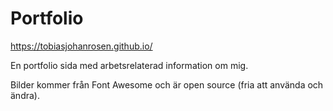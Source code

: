 # Portfolio

https://tobiasjohanrosen.github.io/

En portfolio sida med arbetsrelaterad information om mig.

Bilder kommer från Font Awesome och är open source (fria att använda och ändra). 
